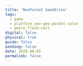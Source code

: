 ```yaml
---
title: 'NeoPocket GameDrive'
tags:
  - game
  - platform_neo-geo-pocket-color
  - genre_flash-cart
digital: false
physical: true
guide: false
pending: false
date: 2020-08-05
permalink: false
---
```

